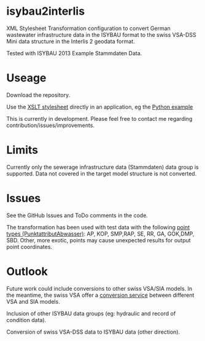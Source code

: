 # isybau2interlis
XML Stylesheet Transformation configuration to convert German wastewater infrastructure data in the ISYBAU format 
to the swiss VSA-DSS Mini data structure in the Interlis 2 geodata format.

Tested with ISYBAU 2013 Example Stammdaten Data.

# Useage
Download the repository.

Use the [XSLT stylesheet](https://en.wikipedia.org/wiki/XSLT) directly in an application, eg the [Python example](python_example.py)

This is currently in development. Please feel free to contact me regarding contribution/issues/improvements.

# Limits
Currently only the sewerage infrastructure data (Stammdaten) data group is supported.
Data not covered in the target model structure is not converted.

# Issues
See the GitHub Issues and ToDo comments in the code.

The transformation has been used with test data with the 
following [point types (PunktattributAbwasser)](https://www.bfr-abwasser.de/html/A7-8-2Stammdaten.html#1694505):
AP, KOP, SMP,RAP, SE, RR, GA, GOK,DMP, SBD.
Other, more exotic, points may cause unexpected results for output point coordinates.

# Outlook
Future work could include conversions to other swiss VSA/SIA models. 
In the meantime, the swiss VSA offer a 
[conversion service](https://vsa.ch/fachbereiche-cc/siedlungsentwaesserung/generelle-entwaesserungsplanung/datenmanagement/) 
between different VSA and SIA models. 

Inclusion of other ISYBAU data groups (eg: hydraulic and record of condition data).

Conversion of swiss VSA-DSS data to ISYBAU data (other direction).
